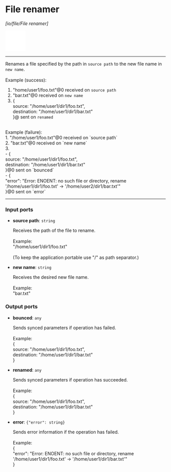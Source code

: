 # File renamer

_[io/file/File renamer]_

![icon](</assets/icons/b63b05e2-5e2f-45a1-a3e3-10a749d05b96.png>)

---

Renames a file specified by the path in `source path` to the new file name in `new name`.<br>
<br>
Example (success): <br>
1. "home/user1/foo.txt"@0 received on `source path`<br>
2. "bar.txt"@0 received on `new name`<br>
3. { <br>
source: "/home/user1/dir1/foo.txt", <br>
destination: "/home/user1/dir1/bar.txt"<br>
}@ sent on `renamed`<br>
<br>
Example (failure): <br>
1. "/home/user1/foo.txt"@0 received on `source path`<br>
2. "bar.txt"@0 received on `new name`<br>
3. <br>
- { <br>
source: "/home/user1/dir1/foo.txt", <br>
destination: "/home/user1/dir1/bar.txt"<br>
}@0 sent on `bounced`<br>
- {<br>
  "error": "Error: ENOENT: no such file or directory, rename '/home/user1/dir1/foo.txt' -> '/home/user2/dir1/bar.txt'"<br>
}@0 sent on `error`<br>

---

### Input ports

* __source path__: ` string `

    Receives the path of the file to rename.<br>
    <br>
    Example:<br>
    "/home/user1/dir1/foo.txt"<br>
    <br>
    (To keep the application portable use "/" as path separator.)<br>


* __new name__: ` string `

    Receives the desired new file name.<br>
    <br>
    Example:<br>
    "bar.txt"<br>

### Output ports

* __bounced__: ` any `

    Sends synced parameters if operation has failed.<br>
    <br>
    Example:<br>
    { <br>
      source: "/home/user1/dir1/foo.txt", <br>
      destination: "/home/user1/dir1/bar.txt"<br>
    }<br>


* __renamed__: ` any `

    Sends synced parameters if operation has succeeded.<br>
    <br>
    Example:<br>
    { <br>
      source: "/home/user1/dir1/foo.txt", <br>
      destination: "/home/user1/dir1/bar.txt"<br>
    }<br>


* __error__: ` {"error": string} `

    Sends error information if the operation has failed.<br>
    <br>
    Example: <br>
    {<br>
      "error": "Error: ENOENT: no such file or directory, rename '/home/user1/dir1/foo.txt' -> '/home/user1/dir1/bar.txt'"<br>
    }<br>

